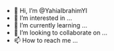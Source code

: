 - 👋 Hi, I’m @YahiaIbrahimYI
- 👀 I’m interested in ...
- 🌱 I’m currently learning ...
- 💞️ I’m looking to collaborate on ...
- 📫 How to reach me ...

<!---
YahiaIbrahimYI/YahiaIbrahimYI is a ✨ special ✨ repository because its `README.md` (this file) appears on your GitHub profile.
You can click the Preview link to take a look at your changes.
--->
